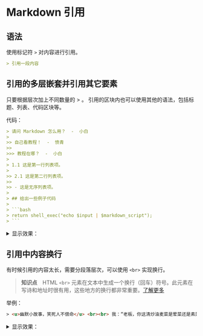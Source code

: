 # Markdown 引用

## 语法

使用标记符 `>` 对内容进行引用。

```markdown
> 引用一段内容
```

## 引用的多层嵌套并引用其它要素

只要根据层次加上不同数量的 > 。
引用的区块内也可以使用其他的语法，包括标题、列表、代码区块等。

代码：

```markdown
> 请问 Markdown 怎么用？  -  小白
>
>> 自己看教程！  -  愤青
>>  
>>> 教程在哪？  -  小白
>
> 1.1 这是第一行列表项。
>
>> 2.1 这是第二行列表项。
>>
>> - 这是无序列表项。
>
> ## 给出一些例子代码
>
> ```bash
> return shell_exec("echo $input | $markdown_script");
> ```
```

<details> <summary>显示效果：</summary>

> 请问 Markdown 怎么用？  -  小白
>
>> 自己看教程！  -  愤青
>>  
>>> 教程在哪？  -  小白
>
> 1.1 这是第一行列表项。
>
>> 2.1 这是第二行列表项。
>>
>> - 这是无序列表项。
>
> ## 给出一些例子代码
>
> ```bash
> return shell_exec("echo $input | $markdown_script");
> ```

</details>

## 引用中内容换行

有时候引用的内容太长，需要分段落层次，可以使用 `<br>` 实现换行。

> **知识点**　HTML `<br>` 元素在文本中生成一个换行（回车）符号。此元素在写诗和地址时很有用，这些地方的换行都非常重要。[了解更多](https://developer.mozilla.org/zh-CN/docs/Web/HTML/Element/br)

举例：

```html
> <u>幽默小故事，笑死人不偿命</u> <br><br> 我：“老板，你这清炒油麦菜是荤菜还是素菜？ <br>老板：“当然是素菜了” <br> 我：“那这条虫是怎么回事” <br>老板：“呃……它也是来吃饭的。” <br> 我：“它吃饭凭什么我付钱？我又不认识它！” <br>老板哭着说：“它为了这顿饭，把命都丢了，你还能要求它AA制吗？”
```

<details> <summary>显示效果：</summary>

> <u>幽默小故事，笑死人不偿命</u> <br><br> 我：“老板，你这清炒油麦菜是荤菜还是素菜？ <br>老板：“当然是素菜了” <br> 我：“那这条虫是怎么回事” <br>老板：“呃……它也是来吃饭的。” <br> 我：“它吃饭凭什么我付钱？我又不认识它！” <br>老板哭着说：“它为了这顿饭，把命都丢了，你还能要求它AA制吗？”

</details>
